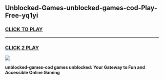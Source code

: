 
## Unblocked-Games-unblocked-games-cod-Play-Free-yq1yi
<h3>
<a href="https://premium76.site?title=unblocked-games-cod&ref=23A">CLICK TO PLAY</a></h3>
<hr>

<h3>
<a href="https://premium76.site?title=unblocked-games-cod&ref=23A">CLICK 2 PLAY</a>
  
</h3>

<a href="https://premium76.site?title=unblocked-games-cod&ref=23A"><img src="https://clearcache.store/games.png"></a>


**unblocked-games-cod games unblocked: Your Gateway to Fun and Accessible Online Gaming**
